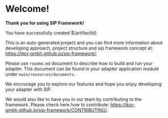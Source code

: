 # Welcome!

**Thank you for using SIP Framework!**

You have successfully created ${artifactId}.

This is an auto-generated project and you can find more information about developing approach, project structure and
sip framework concept at:
https://ikor-gmbh.github.io/sip-framework/.

Please use `readme.md` document to describe how to build and run your adapter. This document can be found in your
adapter application module under `main/resources/documents`.

We encourage you to explore our features and hope you enjoy developing your adapter with SIP.

We would also like to have you in our team by contributing to the framework. Please check here how to contribute:
https://ikor-gmbh.github.io/sip-framework/CONTRIBUTING/.